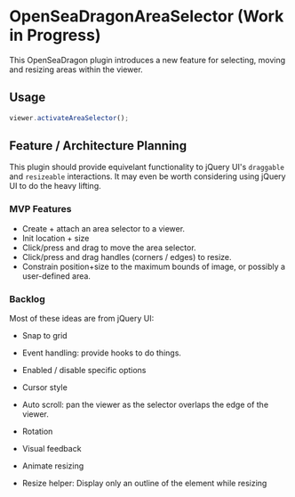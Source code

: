 # OpenSeaDragonAreaSelector (Work in Progress)

This OpenSeaDragon plugin introduces a new feature for selecting, moving and resizing areas within the viewer.

## Usage

```javascript
viewer.activateAreaSelector();
```

## Feature / Architecture Planning

This plugin should provide equivelant functionality to jQuery UI's `draggable` and `resizeable` interactions. It may even be worth considering using jQuery UI to do the heavy lifting.


### MVP Features

 * Create + attach an area selector to a viewer.
 * Init location + size
 * Click/press and drag to move the area selector.
 * Click/press and drag handles (corners / edges) to resize.
 * Constrain position+size to the maximum bounds of image, or possibly a user-defined area.
 

### Backlog

Most of these ideas are from jQuery UI:

 * Snap to grid
 * Event handling: provide hooks to do things. 
 * Enabled / disable specific options
 * Cursor style
 * Auto scroll: pan the viewer as the selector overlaps the edge of the viewer.
 * Rotation
 * Visual feedback

 * Animate resizing
 * Resize helper: Display only an outline of the element while resizing